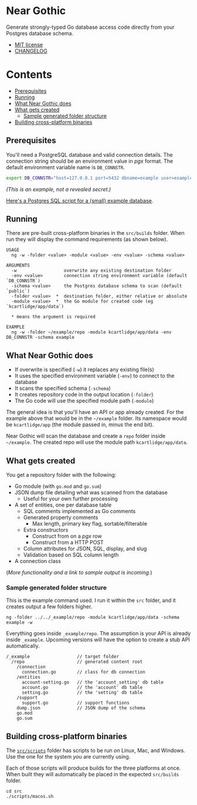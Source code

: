 # Near Gothic

Generate strongly-typed Go database access code directly from your Postgres database schema.

- [MIT license](./LICENSE)
- [CHANGELOG](./CHANGELOG.md)

# Contents

- [Prerequisites](#prerequisites)
- [Running](#running)
- [What Near Gothic does](#what-near-gothic-does)
- [What gets created](#what-gets-created)
  - [Sample generated folder structure](#sample-generated-folder-structure)
- [Building cross-platform binaries](#building-cross-platform-binaries)

## Prerequisites

You'll need a PostgreSQL database and valid connection details.
The connection string should be an environment value in *pgx* format.
The default environment variable name is `DB_CONNSTR`.

``` sh
export DB_CONNSTR="host=127.0.0.1 port=5432 dbname=example user=example password=example sslmode=disable"
```

*(This is an example, not a revealed secret.)*

[Here's a Postgres SQL script for a (small) example database](./postgres.sql).

## Running

There are pre-built cross-platform binaries in the `src/builds` folder.
When run they will display the command requirements (as shown below).

```
USAGE
  ng -w -folder <value> -module <value> -env <value> -schema <value>

ARGUMENTS
  -w                  overwrite any existing destination folder
  -env <value>        connection string environment variable (default `DB_CONNSTR`)
  -schema <value>     the Postgres database schema to scan (default `public`)
  -folder <value>  *  destination folder, either relative or absolute
  -module <value>  *  the Go module for created code (eg `kcartlidge/app/data`)

  * means the argument is required

EXAMPLE
  ng -w -folder ~/example/repo -module kcartlidge/app/data -env DB_CONNSTR -schema example
```

## What Near Gothic does

- If overwrite is specified (`-w`) it replaces any existing file(s)
- It uses the specified environment variable (`-env`) to connect to the database
- It scans the specified schema (`-schema`)
- It creates repository code in the output location (`-folder`)
- The Go code will use the specified module path (`-module`)

The general idea is that you'll have an API or app already created.
For the example above that would be in the `~/example` folder.
Its namespace would be `kcartlidge/app` (the module passed in, minus the end bit).

Near Gothic will scan the database and create a `repo` folder inside `~/example`.
The created repo will use the module path `kcartlidge/app/data`.

## What gets created

You get a repository folder with the following:

- Go module (with `go.mod` and `go.sum`)
- JSON dump file detailing what was scanned from the database
  - Useful for your own further processing
- A set of entities, one per database table
  - SQL comments implemented as Go comments
  - Generated property comments
    - Max length, primary key flag, sortable/filterable
  - Extra constructors
    - Construct from on a *pgx* row
    - Construct from a HTTP POST
  - Column attributes for JSON, SQL, display, and slug
  - Validation based on SQL column length
- A connection class

(*More functionality and a link to sample output is incoming.*)

### Sample generated folder structure

This is the example command used.
I run it within the `src` folder, and it creates output a few folders higher.

``` shell
ng -folder ../../_example/repo -module kcartlidge/app/data -schema example -w
```

Everything goes inside `_example/repo`.
The assumption is your API is already inside `_example`.
Upcoming versions will have the option to create a stub API automatically.

```
/_example                  // target folder
  /repo                    // generated content root
    /connection
      connection.go        // class for db connection
    /entities
      account-setting.go   // the 'account_setting' db table
      account.go           // the 'account' db table
      setting.go           // the 'setting' db table
    /support
      support.go           // support functions
    dump.json              // JSON dump of the schema
    go.mod
    go.sum
```

## Building cross-platform binaries

The [`src/scripts`](./src/scripts) folder has scripts to be run *on* Linux, Mac, and Windows.
Use the one for the system *you* are currently using.

Each of those scripts will produce builds for the three platforms at once.
When built they will automatically be placed in the expected `src/builds` folder.

``` shell
cd src
./scripts/macos.sh
```
